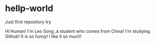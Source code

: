 # hellp-world
Just first repository try

Hi Human!
I'm Leo Song ,a student who comes from China!
I'm studying Github!
It is so funny! I like it so much!
